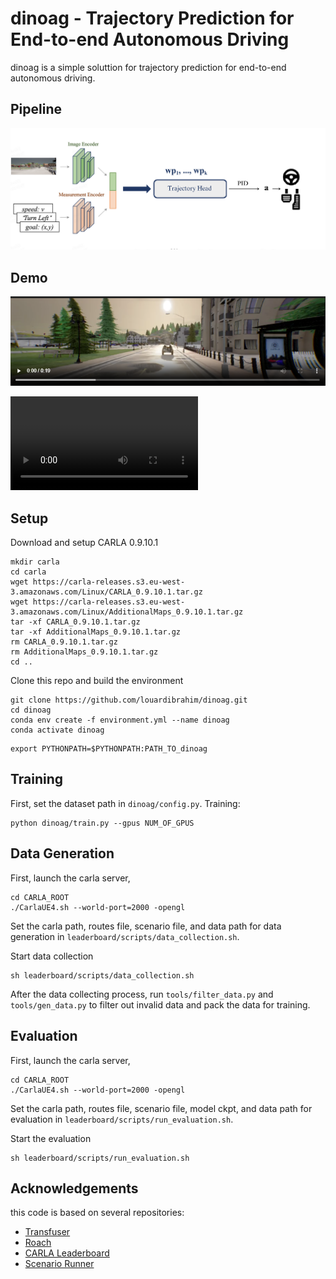 # dinoag - Trajectory Prediction for End-to-end Autonomous Driving

dinoag is a simple soluttion for trajectory prediction for end-to-end autonomous driving.  


## Pipeline
![teaser](pipeline.png)


## Demo


[![Watch the video](https://raw.githubusercontent.com/louardibrahim/dinoag/master/video.png)](https://raw.githubusercontent.com/louardibrahim/dinoag/master/dinoag_carla.mp4)

<video src="dinoag_carla.mp4" controls="controls" style="max-width: 100%; height: auto;"></video>

## Setup
Download and setup CARLA 0.9.10.1
```
mkdir carla
cd carla
wget https://carla-releases.s3.eu-west-3.amazonaws.com/Linux/CARLA_0.9.10.1.tar.gz
wget https://carla-releases.s3.eu-west-3.amazonaws.com/Linux/AdditionalMaps_0.9.10.1.tar.gz
tar -xf CARLA_0.9.10.1.tar.gz
tar -xf AdditionalMaps_0.9.10.1.tar.gz
rm CARLA_0.9.10.1.tar.gz
rm AdditionalMaps_0.9.10.1.tar.gz
cd ..
```

Clone this repo and build the environment

```
git clone https://github.com/louardibrahim/dinoag.git
cd dinoag
conda env create -f environment.yml --name dinoag
conda activate dinoag
```

```
export PYTHONPATH=$PYTHONPATH:PATH_TO_dinoag
```

## Training
First, set the dataset path in ``dinoag/config.py``.
Training:
```
python dinoag/train.py --gpus NUM_OF_GPUS
```

## Data Generation
First, launch the carla server,
```
cd CARLA_ROOT
./CarlaUE4.sh --world-port=2000 -opengl
```
Set the carla path, routes file, scenario file, and data path for data generation in ``leaderboard/scripts/data_collection.sh``.

Start data collection

```
sh leaderboard/scripts/data_collection.sh
```
After the data collecting process, run `tools/filter_data.py` and `tools/gen_data.py` to filter out invalid data and pack the data for training.

## Evaluation
First, launch the carla server,
```
cd CARLA_ROOT
./CarlaUE4.sh --world-port=2000 -opengl
```
Set the carla path, routes file, scenario file, model ckpt, and data path for evaluation in ``leaderboard/scripts/run_evaluation.sh``.

Start the evaluation

```
sh leaderboard/scripts/run_evaluation.sh
```


## Acknowledgements

this code is based on several repositories:
- [Transfuser](https://github.com/autonomousvision/transfuser)
- [Roach](https://github.com/zhejz/carla-roach)
- [CARLA Leaderboard](https://github.com/carla-simulator/leaderboard)
- [Scenario Runner](https://github.com/carla-simulator/scenario_runner)

